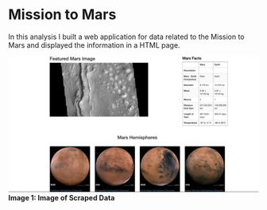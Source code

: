 # Mission to Mars


In this analysis I built a web application for data related to the Mission to Mars and displayed the information in a HTML page. 


![mars](Resources/mars.png)
**Image 1: Image of Scraped Data**